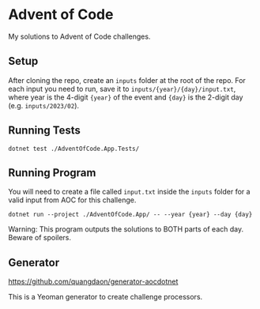 # Advent of Code

My solutions to Advent of Code challenges.

## Setup

After cloning the repo, create an `inputs` folder at the root of the repo. For each input you need to run, save it to `inputs/{year}/{day}/input.txt`, where year is the 4-digit `{year}` of the event and `{day}` is the 2-digit day (e.g. `inputs/2023/02`).

## Running Tests

```
dotnet test ./AdventOfCode.App.Tests/
```

## Running Program

You will need to create a file called `input.txt` inside the `inputs` folder for a valid input from AOC for this challenge.

```
dotnet run --project ./AdventOfCode.App/ -- --year {year} --day {day}
```

Warning: This program outputs the solutions to BOTH parts of each day. Beware of spoilers.

## Generator

https://github.com/quangdaon/generator-aocdotnet

This is a Yeoman generator to create challenge processors.